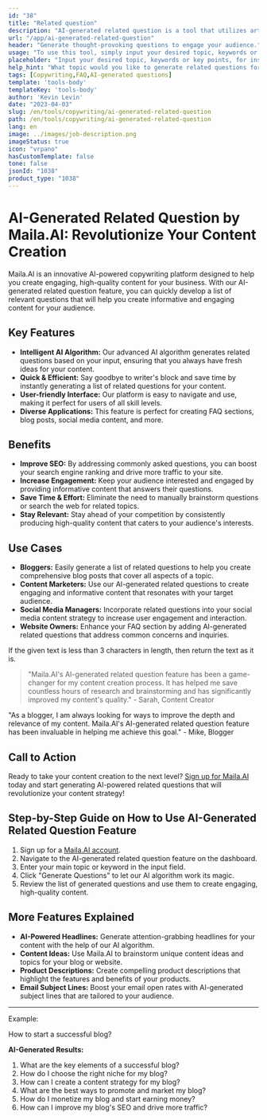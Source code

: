 ```yaml
---
id: "38"
title: "Related question"
description: "AI-generated related question is a tool that utilizes artificial intelligence to automatically create relevant and engaging questions based on a given topic or keywords. This tool is perfect for generating FAQ sections, discussion forums, social media content, and more, ensuring that you address the most important concerns of your target audience."
url: "/app/ai-generated-related-question"
header: "Generate thought-provoking questions to engage your audience."
usage: "To use this tool, simply input your desired topic, keywords or key points. Our AI will then generate a set of well-crafted, relevant, and engaging questions based on your input."
placeholder: "Input your desired topic, keywords or key points, for instance:\n\nTopic: Social Media Marketing\nKeywords: Facebook, Instagram, Twitter, LinkedIn\n\n"
help_hint: "What topic would you like to generate related questions for? Enter some keywords related to the topic and we will create a list of engaging questions based on your input. It is recommended to provide a specific focus or aspect you want the questions to address."
tags: [Copywriting,FAQ,AI-generated questions]
template: 'tools-body'
templateKey: 'tools-body'
author: 'Kevin Levin'
date: "2023-04-03"
slug: /en/tools/copywriting/ai-generated-related-question
path: /en/tools/copywriting/ai-generated-related-question
lang: en
image: ../images/job-description.png
imageStatus: true
icon: "vrpano"
hasCustomTemplate: false
tone: false
jsonId: "1038"
product_type: "1038"
---
```

# AI-Generated Related Question by Maila.AI: Revolutionize Your Content Creation

Maila.AI is an innovative AI-powered copywriting platform designed to help you create engaging, high-quality content for your business. With our AI-generated related question feature, you can quickly develop a list of relevant questions that will help you create informative and engaging content for your audience.

## Key Features

- **Intelligent AI Algorithm:** Our advanced AI algorithm generates related questions based on your input, ensuring that you always have fresh ideas for your content.
- **Quick & Efficient:** Say goodbye to writer's block and save time by instantly generating a list of related questions for your content.
- **User-friendly Interface:** Our platform is easy to navigate and use, making it perfect for users of all skill levels.
- **Diverse Applications:** This feature is perfect for creating FAQ sections, blog posts, social media content, and more.

## Benefits

- **Improve SEO:** By addressing commonly asked questions, you can boost your search engine ranking and drive more traffic to your site.
- **Increase Engagement:** Keep your audience interested and engaged by providing informative content that answers their questions.
- **Save Time & Effort:** Eliminate the need to manually brainstorm questions or search the web for related topics.
- **Stay Relevant:** Stay ahead of your competition by consistently producing high-quality content that caters to your audience's interests.

## Use Cases

- **Bloggers:** Easily generate a list of related questions to help you create comprehensive blog posts that cover all aspects of a topic.
- **Content Marketers:** Use our AI-generated related questions to create engaging and informative content that resonates with your target audience.
- **Social Media Managers:** Incorporate related questions into your social media content strategy to increase user engagement and interaction.
- **Website Owners:** Enhance your FAQ section by adding AI-generated related questions that address common concerns and inquiries.

If the given text is less than 3 characters in length, then return the text as it is.

> "Maila.AI's AI-generated related question feature has been a game-changer for my content creation process. It has helped me save countless hours of research and brainstorming and has significantly improved my content's quality." - Sarah, Content Creator

"As a blogger, I am always looking for ways to improve the depth and relevance of my content. Maila.AI's AI-generated related question feature has been invaluable in helping me achieve this goal." - Mike, Blogger

## Call to Action

Ready to take your content creation to the next level? [Sign up for Maila.AI](https://www.Maila.AI/) today and start generating AI-powered related questions that will revolutionize your content strategy!

## Step-by-Step Guide on How to Use AI-Generated Related Question Feature

1. Sign up for a [Maila.AI account](https://www.Maila.AI/).
2. Navigate to the AI-generated related question feature on the dashboard.
3. Enter your main topic or keyword in the input field.
4. Click "Generate Questions" to let our AI algorithm work its magic.
5. Review the list of generated questions and use them to create engaging, high-quality content.

## More Features Explained

- **AI-Powered Headlines:** Generate attention-grabbing headlines for your content with the help of our AI algorithm.
- **Content Ideas:** Use Maila.AI to brainstorm unique content ideas and topics for your blog or website.
- **Product Descriptions:** Create compelling product descriptions that highlight the features and benefits of your products.
- **Email Subject Lines:** Boost your email open rates with AI-generated subject lines that are tailored to your audience.

---

Example:

How to start a successful blog?

**AI-Generated Results:**
1. What are the key elements of a successful blog?
2. How do I choose the right niche for my blog?
3. How can I create a content strategy for my blog?
4. What are the best ways to promote and market my blog?
5. How do I monetize my blog and start earning money?
6. How can I improve my blog's SEO and drive more traffic?

